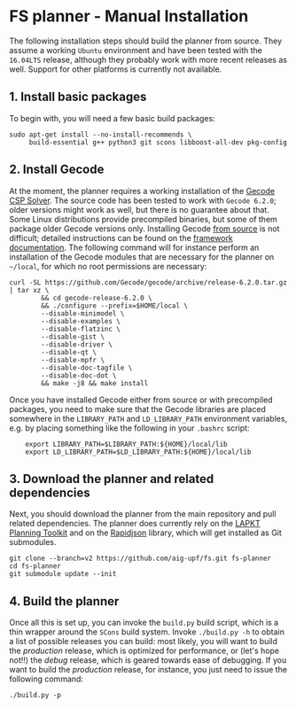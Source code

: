 
FS planner - Manual Installation
=================================

The following installation steps should build the planner from source. They assume a working
`Ubuntu` environment and have been tested with the `16.04LTS` release, although they probably work with 
more recent releases as well. Support for other platforms is currently not available.


## 1. Install basic packages

To begin with, you will need a few basic build packages:

```
sudo apt-get install --no-install-recommends \
     build-essential g++ python3 git scons libboost-all-dev pkg-config
```


## 2. Install Gecode

At the moment, the planner requires a working installation of the [Gecode CSP Solver](http://www.gecode.org/).
The source code has been tested to work with `Gecode 6.2.0`; older versions might work as well, but there is no
guarantee about that. Some Linux distributions provide precompiled binaries, but some of them package older Gecode versions only.
Installing Gecode [from source](https://github.com/Gecode/gecode/archive/release-6.2.0.tar.gz) is not difficult;
detailed instructions can be found on the [framework documentation](http://www.gecode.org/doc-latest/MPG.pdf).
The following command will for instance perform an installation of the Gecode modules that are necessary for the planner
on `~/local`, for which no root permissions are necessary:

```
curl -SL https://github.com/Gecode/gecode/archive/release-6.2.0.tar.gz | tar xz \
        && cd gecode-release-6.2.0 \
        && ./configure --prefix=$HOME/local \
        --disable-minimodel \
        --disable-examples \
    	--disable-flatzinc \
    	--disable-gist \
    	--disable-driver \
    	--disable-qt \
    	--disable-mpfr \
    	--disable-doc-tagfile \
    	--disable-doc-dot \
    	&& make -j8 && make install
```


Once you have installed Gecode either from source or with precompiled packages, you need to make sure that the Gecode
libraries are placed somewhere in the `LIBRARY_PATH` and `LD_LIBRARY_PATH` environment variables, e.g. by placing something
like the following in your `.bashrc` script:

```
	export LIBRARY_PATH=$LIBRARY_PATH:${HOME}/local/lib
	export LD_LIBRARY_PATH=$LD_LIBRARY_PATH:${HOME}/local/lib
```

## 3. Download the planner and related dependencies

Next, you should download the planner from the main repository and pull related dependencies.
The planner does currently rely on the [LAPKT Planning Toolkit](http://lapkt.org/) and
on the [Rapidjson](https://github.com/Tencent/rapidjson) library, which will get installed
as Git submodules.

```
git clone --branch=v2 https://github.com/aig-upf/fs.git fs-planner
cd fs-planner
git submodule update --init
```

## 4. Build the planner
Once all this is set up, you can invoke the `build.py` build script, which is a thin wrapper
around the `SCons` build system. Invoke `./build.py -h` to obtain a list of possible
releases you can build: most likely, you will want to build the _production_ release, 
which is optimized for performance, or (let's hope not!!) the _debug_ release, which is geared towards
ease of debugging. If you want to build the _production_ release, for instance, 
you just need to issue the following command:

```shell
./build.py -p
```
